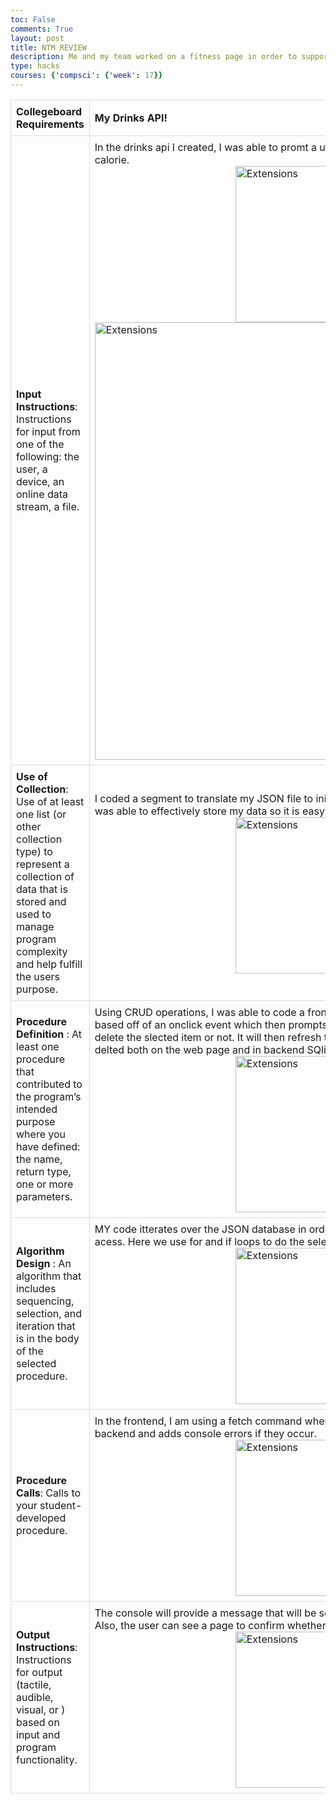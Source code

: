 ```yaml
---
toc: False
comments: True
layout: post
title: NTM REVIEW
description: Me and my team worked on a fitness page in order to support a more healthy way of living. I worked on the drink page (Css, frontend, and backend), login page (backend+frontend), and deployment. In the drinks page, I was able to run a get command in the backend to display my data which I had stored in a SQlite file. I was able to call upon specific drinks and get the calories they hold. I was also able to use the Create and Delete commands to create and delete a drink. I was able to add an edit pop up function, however I have yet to complete the frontend and backend code for it. I also struggled in deployment as we had issues running ./migrate.sh. Debugging was a hard task yuuet in the end deployment was sucessful! 
type: hacks
courses: {'compsci': {'week': 17}}
---
```

<style>
  table {
    width: 100%;
    border-collapse: collapse;
  }

  th, td {
    border: 1px solid #ddd;
    padding: 8px;
    text-align: left;
  }

  img {
    max-width: 100%;
    height: auto;
    display: block;
    margin: 0 auto;
  }
</style>

| **Collegeboard Requirements**                                    | **My Drinks API!**                                                                                       |
|------------------------------------------------------------------|--------------------------------------------------------------------------------------------------------|
| **Input Instructions**:   Instructions for input from one of the following: the user, a device, an online data stream, a file.     | In the drinks api I created, I was able to promt a user for a drink so that they could get a calorie. <img alt="Extensions" src="{{site.baseurl}}/images/drink1.png"  width="250">  <img alt="Extensions" src="{{site.baseurl}}/images/Drink_GET.png" title="VS Code Marketplace" width="700" height="200">|
| **Use of Collection**: Use of at least one list (or other collection type) to represent a collection of data that is stored and used to manage program complexity and help fulfill the users purpose.                                           |I coded a segment to translate my JSON file to initilize in a .db file. Utilizing SQLite tables, I was able to effectively store my data so it is easy to access and call upon. <img alt="Extensions" src="{{site.baseurl}}/images/Database_Drink.png"  width="250"> |
| **Procedure Definition** : At least one procedure that contributed to the program’s intended purpose where you have defined: the name, return type, one or more parameters.                                        | Using CRUD operations, I was able to code a frontend which allows the user to delete a row based off of an onclick event which then prompts the user for a confirmation on whether to delete the slected item or not. It will then refresh the page, providing the table with the drink delted both on the web page and in backend SQlite table. <img alt="Extensions" src="{{site.baseurl}}/images/DELTE_DRINK.png"  width="250"> |
| **Algorithm Design** :  An algorithm that includes sequencing, selection, and iteration that is in the body of the selected procedure. | MY code itterates over the JSON database in order to convert into an SQlite databse for easy acess. Here we use for and if loops to do the selected procedure. <img alt="Extensions" src="{{site.baseurl}}/images/JSON_covertcode.png"  width="250">  |
| **Procedure Calls**: Calls to your student-developed procedure.                                           | In the frontend, I am using a fetch command when the page is reloading. It calls to the backend and adds console errors if they occur. <img alt="Extensions" src="{{site.baseurl}}/images/Procedure_Drink.png"  width="250">     |
| **Output Instructions**: Instructions for output (tactile, audible, visual, or ) based on input and program functionality.                                          | The console will provide a message that will be sotred if the code for delteting a row ran. Also, the user can see a page to confirm whether or not they want to delte the drink. <img alt="Extensions" src="{{site.baseurl}}/images/DELETE_CONFIRM.png"  width="250"> 